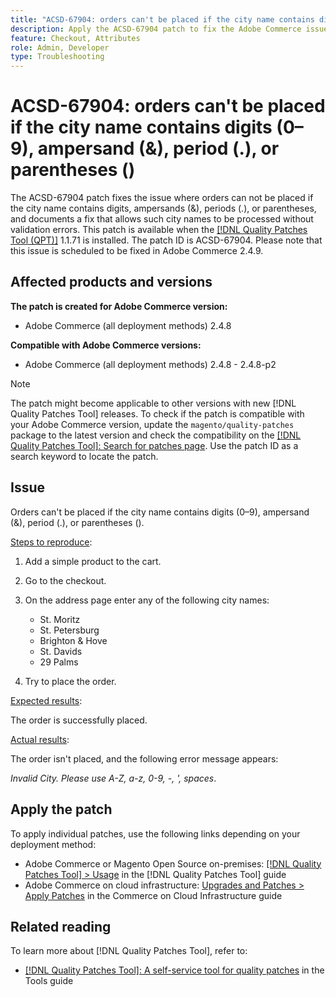 ```yaml
---
title: "ACSD-67904: orders can't be placed if the city name contains digits (0–9), ampersand (&), period (.), or parentheses ()"
description: Apply the ACSD-67904 patch to fix the Adobe Commerce issue where the checkout fails when city names contain digits (0–9), ampersand (&), period (.), or parentheses ().
feature: Checkout, Attributes
role: Admin, Developer
type: Troubleshooting
---
```


# ACSD-67904: orders can't be placed if the city name contains digits (0–9), ampersand (&), period (.), or parentheses ()

The ACSD-67904 patch fixes the issue where orders can not be placed if the city name contains digits, ampersands (&), periods (.), or parentheses, and documents a fix that allows such city names to be processed without validation errors. This patch is available when the [[!DNL Quality Patches Tool (QPT)]](/help/tools/quality-patches-tool/quality-patches-tool-to-self-serve-quality-patches.md) 1.1.71 is installed. The patch ID is ACSD-67904. Please note that this issue is scheduled to be fixed in Adobe Commerce 2.4.9.

## Affected products and versions

**The patch is created for Adobe Commerce version:**

* Adobe Commerce (all deployment methods) 2.4.8

**Compatible with Adobe Commerce versions:**

* Adobe Commerce (all deployment methods) 2.4.8 - 2.4.8-p2

>[!NOTE]
>
>The patch might become applicable to other versions with new [!DNL Quality Patches Tool] releases. To check if the patch is compatible with your Adobe Commerce version, update the `magento/quality-patches` package to the latest version and check the compatibility on the [[!DNL Quality Patches Tool]: Search for patches page](https://experienceleague.adobe.com/tools/commerce-quality-patches/index.html). Use the patch ID as a search keyword to locate the patch.

## Issue

Orders can't be placed if the city name contains digits (0–9), ampersand (&), period (.), or parentheses ().

<u>Steps to reproduce</u>:

1. Add a simple product to the cart.
1. Go to the checkout. 
1. On the address page enter any of the following city names:

    * St. Moritz
    * St. Petersburg
    * Brighton & Hove
    * St. Davids
    * 29 Palms

1. Try to place the order. 


<u>Expected results</u>:

The order is successfully placed.

<u>Actual results</u>:

The order isn't placed, and the following error message appears:

*Invalid City. Please use A-Z, a-z, 0-9, -, ', spaces*.


## Apply the patch

To apply individual patches, use the following links depending on your deployment method:

* Adobe Commerce or Magento Open Source on-premises: [[!DNL Quality Patches Tool] > Usage](/help/tools/quality-patches-tool/usage.md) in the [!DNL Quality Patches Tool] guide
* Adobe Commerce on cloud infrastructure: [Upgrades and Patches > Apply Patches](https://experienceleague.adobe.com/docs/commerce-cloud-service/user-guide/develop/upgrade/apply-patches.html) in the Commerce on Cloud Infrastructure guide

## Related reading

To learn more about [!DNL Quality Patches Tool], refer to:

* [[!DNL Quality Patches Tool]: A self-service tool for quality patches](/help/tools/quality-patches-tool/quality-patches-tool-to-self-serve-quality-patches.md) in the Tools guide
